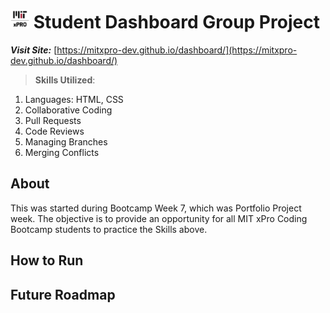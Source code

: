 # <img src='./pics/logos/mitxPro_logoStacked.jpg' alt='MIT xPro logo' width='30'> Student Dashboard Group Project

***Visit Site:*** [https://mitxpro-dev.github.io/dashboard/](https://mitxpro-dev.github.io/dashboard/)

>**Skills Utilized**:
<ol>
    <li>Languages: HTML, CSS</li>
    <li>Collaborative Coding</li>
    <li>Pull Requests</li>
    <li>Code Reviews</li>
    <li>Managing Branches</li>
    <li>Merging Conflicts</li>
</ol>

## About
This was started during Bootcamp Week 7, which was Portfolio Project week.  The objective is to provide an opportunity for all MIT xPro Coding Bootcamp students to practice the Skills above.

## How to Run


## Future Roadmap
